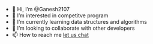 - 👋 Hi, I’m @Ganesh2107
- 👀 I’m interested in competitve program
- 🌱 I’m currently learning data structures and algorithms
- 💞️ I’m looking to collaborate with other developers
- 📫 How to reach me [let us chat](linked)

<!---
Ganesh2107/Ganesh2107 is a ✨ special ✨ repository because its `README.md` (this file) appears on your GitHub profile.
You can click the Preview link to take a look at your changes.
--->

